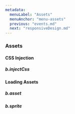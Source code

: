 ```yaml
---
metadata:
  menuLabel: "Assets"
  menuAnchor: "menu-assets"
  previous: "events.md"
  next: "responsiveDesign.md"
---
```


<h3 id='menu-assets'>Assets</h3>

#### CSS Injection
##### b.injectCss

#### Loading Assets
##### b.asset
##### b.sprite
